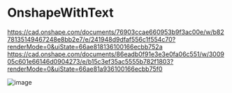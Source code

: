 # OnshapeWithText
https://cad.onshape.com/documents/76903ccae660953b9f3ac00e/w/b8278135149467248e8bb2e7/e/241948d9dfaf556c1f554c70?renderMode=0&uiState=66ae818136100166ecbb752a
https://cad.onshape.com/documents/86eadb0f91e3e3e0fa06c551/w/300905c601e66146d0904273/e/b15c3ef35ac5555b782f1803?renderMode=0&uiState=66ae81a936100166ecbb75f0

![image](https://github.com/user-attachments/assets/585ed67f-8cd5-4318-883f-1b3b0c31f2a4)

